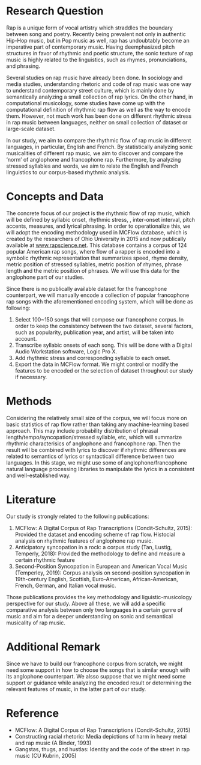 # Research Question
Rap is a unique form of vocal artistry which straddles the boundary between song and poetry. Recently being prevalent not only in authentic Hip-Hop music, but in Pop music as well, rap has undoubtably become an imperative part of contemporary music. Having deemphasized pitch structures in favor of rhythmic and poetic structure, the sonic texture of rap music is highly related to the linguistics, such as rhymes, pronunciations, and phrasing. 

Several studies on rap music have already been done. In sociology and media studies, understanding rhetoric and code of rap music was one way to understand contemporary street culture, which is mainly done by semantically analyzing a small collection of rap lyrics. On the other hand, in computational musicology, some studies have come up with the computational definition of rhythmic rap flow as well as the way to encode them. However, not much work has been done on different rhythmic stress in rap music between languages, neither on small collection of dataset or large-scale dataset. 

In our study, we aim to compare the rhythmic flow of rap music in different languages, in particular, English and French. By statistically analyzing sonic musicalities of different rap music, we aim to discover and compare the ‘norm’ of anglophone and francophone rap. Furthermore, by analyzing stressed syllables and words, we aim to relate the English and French linguistics to our corpus-based rhythmic analysis.

# Concepts and Data
The concrete focus of our project is the rhythmic flow of rap music, which will be defined by syllabic onset, rhythmic stress, , inter-onset interval, pitch accents, measures, and lyrical phrasing. In order to operationalize this, we will adopt the encoding methodology used in MCFlow database, which is created by the researchers of Ohio University in 2015 and now publically available at www.rapscience.net. This database contains a corpus of 124 popular American rap songs, where flow of a rapper is encoded into a symbolic rhythmic representation that summarizes speed, rhyme density, metric position of stressed syllables, metric position of rhymes, phrase length and the metric position of phrases. We will use this data for the anglophone part of our studies.

Since there is no publically available dataset for the francophone counterpart, we will manually encode a collection of popular francophone rap songs with the aforementioned encoding system, which will be done as following:
 1. Select 100~150 songs that will compose our francophone corpus. In order to keep the consistency between the two dataset, several factors, such as popularity, publication year, and artist, will be taken into account. 
 2. Transcribe syllabic onsets of each song. This will be done with a Digital Audio Workstation software, Logic Pro X.
 3. Add rhythmic stress and corresponding syllable to each onset.
 4. Export the data in MCFlow format.
We might control or modify the features to be encoded or the selection of dataset throughout our study if necessary.

# Methods
Considering the relatively small size of the corpus, we will focus more on basic statistics of rap flow rather than taking any machine-learning based approach. This may include probability distribution of phrasal length/tempo/syncopation/stressed syllable, etc, which will summarize rhythmic characterisics of anglophone and francophone rap. 
Then the result will be combined with lyrics to discover if rhythmic differences are related to semantics of lyrics or syntacticall difference between two languages. In this stage, we might use some of anglophone/francophone natural language processing libraries to manipulate the lyrics in a consistent and well-established way. 

# Literature
Our study is strongly related to the following publications:
1. MCFlow: A Digital Corpus of Rap Transcriptions (Condit-Schultz, 2015): Provided the dataset and encoding scheme of rap flow. Histocial analysis on rhythmic features of anglophone rap music. 
2. Anticipatory syncopation in a rock: a corpus study (Tan, Lustig, Temperly, 2018): Provided the methodology to define and measure a certain rhythmic feature 
3. Second-Position Syncopation in European and American Vocal Music (Temperley, 2019): Corpus analysis on second-position syncopation in 19th-century English, Scottish, Euro-American, African-American, French, German, and Italian vocal music. 

Those publications provides the key methodology and liguistic-musicology perspective for our study. Above all these, we will add a specific comparative analysis between only two languages in a certain genre of music and aim for a deeper understanding on sonic and semantical musicality of rap music.


# Additional Remark
Since we have to build our francophone corpus from scratch, we might need some support in how to choose the songs that is similar enough with its anglophone counterpart. We alsso suppose that we might need some support or guidance while analyzing the encoded result or determining the relevant features of music, in the latter part of our study. 

# Reference
- MCFlow: A Digital Corpus of Rap Transcriptions (Condit-Schultz, 2015)
- Constructing racial rhetoric: Media depictions of harm in heavy metal and rap music (A Binder, 1993)
- Gangstas, thugs, and hustlas: Identity and the code of the street in rap music (CU Kubrin, 2005)
